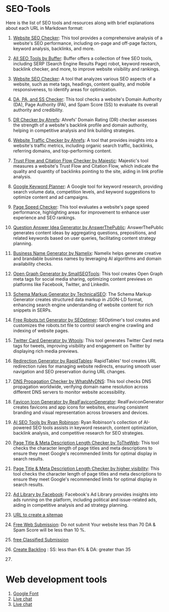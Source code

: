 # SEO-Tools
Here is the list of SEO tools and resources along with brief explanations about each URL in Markdown format:

1. [Website SEO Checker](https://websiteseochecker.com/#arearesult): This tool provides a comprehensive analysis of a website's SEO performance, including on-page and off-page factors, keyword analysis, backlinks, and more.

2. [All SEO Tools by Buffer](https://buffer.com/library/free-seo-tools/#16-serp-robot): Buffer offers a collection of free SEO tools, including SERP (Search Engine Results Page) robot, keyword research, backlink checker, and more, to improve website visibility and rankings.

3. [Website SEO Checker](https://websiteseochecker.com/): A tool that analyzes various SEO aspects of a website, such as meta tags, headings, content quality, and mobile responsiveness, to identify areas for optimization.

4. [DA, PA, and SS Checker](https://websiteseochecker.com/domain-authority-checker/): This tool checks a website's Domain Authority (DA), Page Authority (PA), and Spam Score (SS) to evaluate its overall authority and credibility.

5. [DR Checker by Ahrefs](https://ahrefs.com/website-authority-checker): Ahrefs' Domain Rating (DR) checker assesses the strength of a website's backlink profile and domain authority, helping in competitive analysis and link building strategies.

6. [Website Traffic Checker by Ahrefs](https://ahrefs.com/traffic-checker): A tool that provides insights into a website's traffic metrics, including organic search traffic, backlinks, referring domains, and top-performing content.

7. [Trust Flow and Citation Flow Checker by Majestic](https://majestic.com/): Majestic's tool measures a website's Trust Flow and Citation Flow, which indicate the quality and quantity of backlinks pointing to the site, aiding in link profile analysis.

8. [Google Keyword Planner](https://ads.google.com/home/tools/keyword-planner/): A Google tool for keyword research, providing search volume data, competition levels, and keyword suggestions to optimize content and ad campaigns.

9. [Page Speed Checker](https://pagespeed.web.dev/): This tool evaluates a website's page speed performance, highlighting areas for improvement to enhance user experience and SEO rankings.

10. [Question Answer Idea Generator by AnswerThePublic](https://answerthepublic.com/): AnswerThePublic generates content ideas by aggregating questions, prepositions, and related keywords based on user queries, facilitating content strategy planning.

11. [Business Name Generator by Namelix](https://namelix.com/): Namelix helps generate creative and brandable business names by leveraging AI algorithms and domain availability checks.

12. [Open Graph Generator by SmallSEOTools](https://smallseotools.com/open-graph-generator/): This tool creates Open Graph meta tags for social media sharing, optimizing content previews on platforms like Facebook, Twitter, and LinkedIn.

13. [Schema Markup Generator by TechnicalSEO](https://technicalseo.com/tools/schema-markup-generator/): The Schema Markup Generator creates structured data markup in JSON-LD format, enhancing search engine understanding of website content for rich snippets in SERPs.

14. [Free Robots.txt Generator by SEOptimer](https://www.seoptimer.com/robots-txt-generator): SEOptimer's tool creates and customizes the robots.txt file to control search engine crawling and indexing of website pages.

15. [Twitter Card Generator by Wtools](https://wtools.io/twitter-card-generator): This tool generates Twitter Card meta tags for tweets, improving visibility and engagement on Twitter by displaying rich media previews.

16. [Redirection Generator by RapidTables](https://www.rapidtables.com/web/tools/redirect-generator.html): RapidTables' tool creates URL redirection rules for managing website redirects, ensuring smooth user navigation and SEO preservation during URL changes.

17. [DNS Propagation Checker by WhatsMyDNS](https://www.whatsmydns.net/): This tool checks DNS propagation worldwide, verifying domain name resolution across different DNS servers to monitor website accessibility.

18. [Favicon Icon Generator by RealFaviconGenerator](https://realfavicongenerator.net/): RealFaviconGenerator creates favicons and app icons for websites, ensuring consistent branding and visual representation across browsers and devices.

19. [AI SEO Tools by Ryan Robinson](https://www.ryrob.com/tools/): Ryan Robinson's collection of AI-powered SEO tools assists in keyword research, content optimization, backlink analysis, and competitive research for SEO strategies.

20. [Page Title & Meta Description Length Checker by ToTheWeb](https://totheweb.com/learning_center/tool-test-google-title-meta-description-lengths/): This tool checks the character length of page titles and meta descriptions to ensure they meet Google's recommended limits for optimal display in search results.
    
22. [Page Title & Meta Description Length Checker by higher visibility](https://www.highervisibility.com/seo/tools/serp-snippet-optimizer/): This tool checks the character length of page titles and meta descriptions to ensure they meet Google's recommended limits for optimal display in search results.

23. [Ad Library by Facebook](https://www.facebook.com/ads/library/?active_status=all&ad_type=political_and_issue_ads&country=IN&media_type=all): Facebook's Ad Library provides insights into ads running on the platform, including political and issue-related ads, aiding in competitive analysis and ad strategy planning.
    
24. [URL to create a sitemap](https://www.xml-sitemaps.com/)
25. [Free Web Submission](https://www.freewebsubmission.com/): Do not submit Your website less than 70 DA & Spam Score will be less than 10 %.
26. [free Classified Submission](https://www.thewebhospitality.com/free-classified-submission-sites-list/)
27. [Create Backling](https://www.expert-seo-training-institute.in/blog/) : SS: less than 6% & DA: greater than 35 
28. 

# Web development tools
1. [Google Font](https://fonts.google.com/)
2. [Live chat](https://app.hubspot.com/user-guide/45804950?via=home)
3. [Live chat](https://www.tawk.to/)
   
